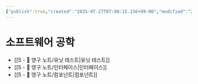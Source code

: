 ```yaml
---
{"publish":true,"created":"2025-07-27T07:00:15.156+09:00","modified":"2025-08-01T00:19:45.535+09:00","cssclasses":""}
---
```


# 소프트웨어 공학
- [[5 - 💎 영구 노트/유닛 테스트\|유닛 테스트]]
- [[5 - 💎 영구 노트/인터페이스\|인터페이스]]
- [[5 - 💎 영구 노트/컴포넌트\|컴포넌트]]
